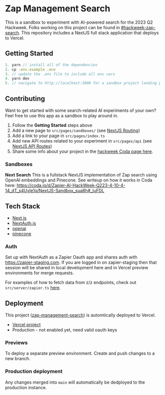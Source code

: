 # Zap Management Search

This is a sandbox to experiment with AI-powered search for the 2023 Q2 Hackweek. Folks working on this project can be found in [#hackweek-zap-search](https://zapier.slack.com/archives/C050TH2HGJZ). This repository includes a NextJS full stack application that deploys to Vercel.

## Getting Started

```javascript
1. yarn // install all of the dependencies
2. cp .env.example .env
3. // update the .env file to include all env vars
4. yarn dev
5. // navigate to http://localhost:3000 for a sandbox project landing page
```

## Contributing

Want to get started with some search-related AI experiments of your own? Feel free to use this app as a sandbox to play around in.

1. Follow the **Getting Started** steps above
1. Add a new page to `src/pages/sandboxes/` (see [NextJS Routing](https://nextjs.org/docs/routing/introduction))
1. Add a link to your page in `src/pages/index.ts`
1. Add new API routes related to your experiment in `src/pages/api` (see [NextJS API Routes](https://nextjs.org/docs/api-routes/introduction))
1. Share some info about your project in the [hackweek Coda page here](https://coda.io/d/Zapier-AI-HackWeek-Q223-4-10-4-14_dT_s4UyIe1q/NextJS-Sandbox_sua8h#_lu-Yn).

### Sandboxes

**Next Search**
This is a fullstack NextJS implementation of Zap search using OpenAI embeddings and Pinecone. See writeup on how it works in Coda here: https://coda.io/d/Zapier-AI-HackWeek-Q223-4-10-4-14_dT_s4UyIe1q/NextJS-Sandbox_sua8h#_luFDL

## Tech Stack

- [Next.js](https://nextjs.org)
- [NextAuth.js](https://next-auth.js.org)
- [openai](https://platform.openai.com/docs/api-reference)
- [pinecone](https://www.pinecone.io/)

### Auth

Set up with NextAuth as a Zapier Oauth app and shares auth with https://zapier-staging.com. If you are logged in on zapier-staging then that session will be shared in local development here and in Vercel preview environments for merge requests.

For examples of how to fetch data from z/z endpoints, check out `src/server/zapier.ts` [here](https://gitlab.com/zapier/team-manage/zap-management-search/-/blob/main/src/server/zapier.ts).

## Deployment

This project ([zap-management-search](https://vercel.com/zapier/zap-management-search)) is automtically deployed to Vercel.

- [Vercel project](https://vercel.com/zapier/zap-management-search)
- Production - not enabled yet, need valid oauth keys

### Previews

To deploy a separate preview environment. Create and push changes to a new branch.

### Production deployment

Any changes merged into `main` will automatically be dedployed to the production instance.
